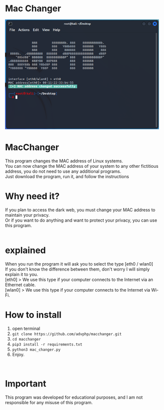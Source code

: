 # Mac Changer
<div align="center">
    <img src="screen.PNG" >
</div>

# MacChanger
This program changes the MAC address of Linux systems. <br>
You can now change the MAC address of your system to any other fictitious address, you do not need to use any additional programs. <br>
Just download the program, run it, and follow the instructions 
<br>
# Why need it?
If you plan to access the dark web, you must change your MAC address to maintain your privacy. <br>
Or if you want to do anything and want to protect your privacy, you can use this program. <br>
<br>
# explained
When you run the program it will ask you to select the type [eth0 / wlan0] <br>
If you don't know the difference between them, don't worry I will simply explain it to you. <br>
[eth0] > We use this type if your computer connects to the Internet via an Ethernet cable. <br>
[wlan0] > We use this type if your computer connects to the Internet via Wi-Fi.
<br>
# How to install
1. open terminal
2. ``` git clone https://github.com/advphp/macchanger.git ```
3. ``` cd macchanger ```
4. ``` pip3 install -r requirements.txt ```
5. ``` python3 mac_changer.py ```
6. Enjoy.
<br>

# Important

This program was developed for educational purposes, and I am not responsible for any misuse of this program.
